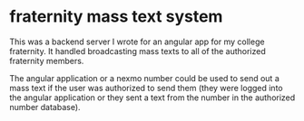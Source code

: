 # fraternity mass text system

This was a backend server I wrote for an angular app for my college fraternity. It handled broadcasting mass texts to all of the authorized fraternity members.

The angular application or a nexmo number could be used to send out a mass text if the user was authorized to send them (they were logged into the angular application or they sent a text from the number in the authorized number database).
